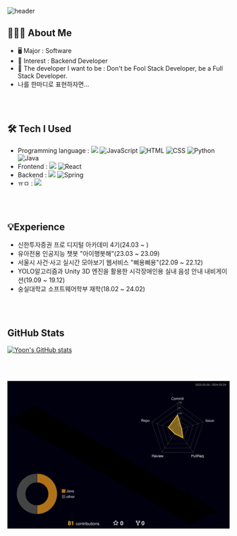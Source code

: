 
<!-- 헤더 -->
![header](https://capsule-render.vercel.app/api?type=slice&color=auto&height=200&section=header&text=Welcome%20To&desc=Yoon's%20GitHub&fontSize=60&rotate=14&fontAlignY=25&fontAlign=75&descAlignY=43&descAlign=80&&animation=twinkling)



## 🧑🏻‍💻 About Me
- 🖥️ Major : Software
- 🧲 Interest : Backend Developer
- 🔮 The developer I want to be : Don't be Fool Stack Developer, be a Full Stack Developer.
- 나를 한마디로 표현하자면...

<br>
<br>


## 🛠️ Tech I Used
- Programming language : <img src="https://skillicons.dev/icons?i=js,java,css,python,c" />
  ![JavaScript](https://img.shields.io/badge/-JavaScript-F7DF1E?style=flat&logo=JavaScript&logoColor=black) ![HTML](https://img.shields.io/badge/-HTML-E34F26?style=flat&logo=HTML5&logoColor=white) ![CSS](https://img.shields.io/badge/-CSS-1572B6?style=flat&logo=CSS3&logoColor=white) ![Python](https://img.shields.io/badge/-Python-3776AB?style=flat&logo=Python&logoColor=white) ![Java](https://img.shields.io/badge/-Java-007396?style=flat&logo=Java&logoColor=green)
- Frontend : <img src="https://skillicons.dev/icons?i=react" />
![React](https://img.shields.io/badge/-React-61DAFB?style=flat&logo=React&logoColor=white)
- Backend : <img src="https://skillicons.dev/icons?i=spring" />
![Spring](https://img.shields.io/badge/-Spring-6DB33F?style=flat&logo=Spring&logoColor=white)
- ㅠㅁ : <img src="https://skillicons.dev/icons?i=js,java,css,spring,react" />


<br>
<br>

    
## 💡Experience
- 신한투자증권 프로 디지털 아카데미 4기(24.03 ~ )
- 유아전용 인공지능 챗봇 "아이행봇해"(23.03 ~ 23.09)
- 서울시 사건·사고 실시간 모아보기 웹서비스 "삐용삐용"(22.09 ~ 22.12)
- YOLO알고리즘과 Unity 3D 엔진을 활용한 시각장애인용 실내 음성 안내 내비게이션(19.09 ~ 19.12)
- 숭실대학교 소프트웨어학부 재학(18.02 ~ 24.02)



<br>
<br>

    
## GitHub Stats

[![Yoon's GitHub stats](https://github-readme-stats.vercel.app/api?username=Yoon-97&include_all_commits=true&show_icons=true&theme=cobalt)](https://github.com/Yoon-97/github-readme-stats)

<br>
<br>

![](./profile-3d-contrib/profile-night-rainbow.svg)




